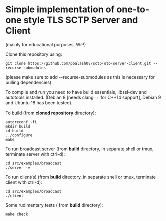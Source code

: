 # Simple implementation of one-to-one style TLS SCTP Server and Client
(mainly for educational purposes, WiP)

Clone this repository using:
```console
git clone https://github.com/pbalash0v/sctp-oto-server-client.git --recurse-submodules
```
(please make sure to add --recurse-submodules as this is necessary for pulling dependencies)

To compile and run you need to have build essentials, libssl-dev and autotools installed.
(Debian 8 [needs clang++ for C++14 support], Debian 9 and Ubuntu 18 has been tested).

To build (from **cloned repository** directory):
```console
autoreconf -fi
mkdir build
cd build
../configure
make 
```

To run broadcast server (from **build** directory, in separate shell or tmux, terminate server with ctrl-d):
```console
cd src/examples/broadcast
./server -v
```

To run client(s) (from **build** directory, in separate shell or tmux, terminate client with ctrl-d):
```console
cd src/examples/broadcast
./client
```


Some rudimentary tests ( from **build** directory):
```console
make check
```
